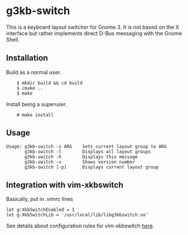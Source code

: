 g3kb-switch
===========

This is a keyboard layout switcher for Gnome 3. It is not based on the X
interface but rather implements direct D-Bus messaging with the Gnome Shell.

Installation
------------

Build as a normal user.

```ShellSession
    $ mkdir build && cd build
    $ cmake ..
    $ make
```

Install being a superuser.

```ShellSession
    # make install
```

Usage
-----

```ShellSession
Usage: g3kb-switch -s ARG    Sets current layout group to ARG
       g3kb-switch -l        Displays all layout groups
       g3kb-switch -h        Displays this message
       g3kb-switch -v        Shows version number
       g3kb-switch [-p]      Displays current layout group
```

Integration with vim-xkbswitch
------------------------------

Basically, put in *.vimrc* lines

```vim
let g:XkbSwitchEnabled = 1
let g:XkbSwitchLib = '/usr/local/lib/libg3kbswitch.so'
```

See details about configuration rules for vim-xkbswitch
[here](https://github.com/lyokha/vim-xkbswitch#basic-configuration).

